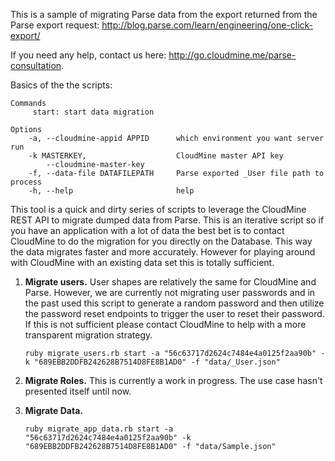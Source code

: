 This is a sample of migrating Parse data from the export returned from the Parse export request:
http://blog.parse.com/learn/engineering/one-click-export/

If you need any help, contact us here: http://go.cloudmine.me/parse-consultation.

Basics of the the scripts:
```
Commands
     start: start data migration

Options
    -a, --cloudmine-appid APPID      which environment you want server run
    -k MASTERKEY,                    CloudMine master API key
        --cloudmine-master-key
    -f, --data-file DATAFILEPATH     Parse exported _User file path to process
    -h, --help                       help
```

This tool is a quick and dirty series of scripts to leverage the CloudMine REST API to migrate dumped data from Parse. This is an iterative script so if you have an application with a lot of data the best bet is to contact CloudMine to do the migration for you directly on the Database. This way the data migrates faster and more accurately. However for playing around with CloudMine with an existing data set this is totally sufficient.

1. **Migrate users.**
User shapes are relatively the same for CloudMine and Parse. However, we are currently not migrating user passwords and in the past used this script to generate a random password and then utilize the password reset endpoints to trigger the user to reset their password. If this is not sufficient please contact CloudMine to help with a more transparent migration strategy.

     ```ruby migrate_users.rb start -a "56c63717d2624c7484e4a0125f2aa90b" -k "689EBB2DDFB242628B7514D8FE8B1AD0" -f "data/_User.json"```

2. **Migrate Roles.**
This is currently a work in progress. The use case hasn't presented itself until now.

3. **Migrate Data.**

     ```ruby migrate_app_data.rb start -a "56c63717d2624c7484e4a0125f2aa90b" -k "689EBB2DDFB242628B7514D8FE8B1AD0" -f "data/Sample.json"```
